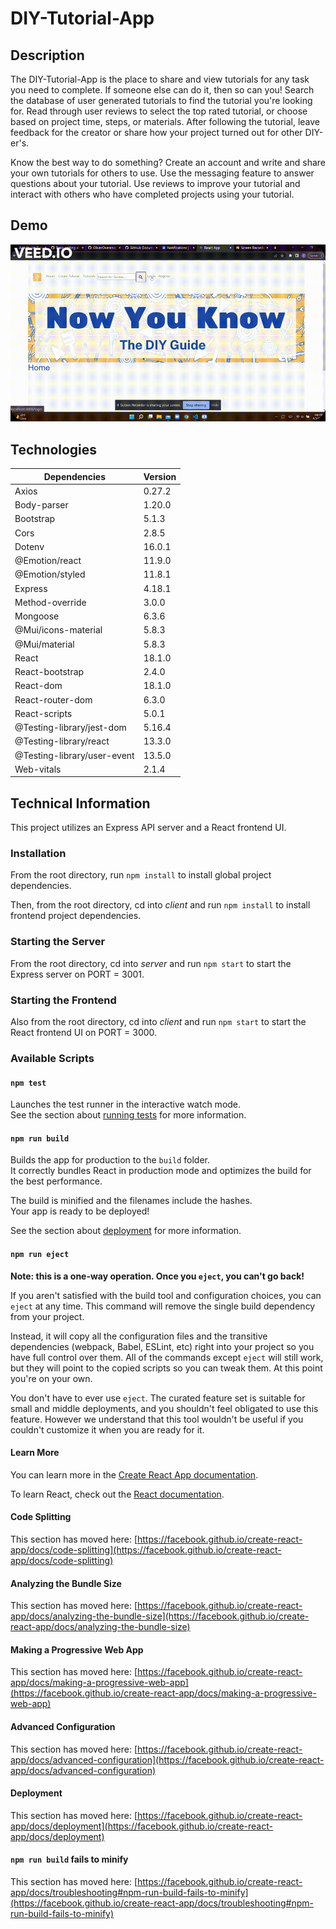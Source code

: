 # DIY-Tutorial-App

## Description

The DIY-Tutorial-App is the place to share and view tutorials for any task you need to complete. If someone else can do it, then so can you! Search the database of user generated tutorials to find the tutorial you're looking for. Read through user reviews to select the top rated tutorial, or choose based on project time, steps, or materials. After following the tutorial, leave feedback for the creator or share how your project turned out for other DIY-er's. 

Know the best way to do something? Create an account and write and share your own tutorials for others to use. Use the messaging feature to answer questions about your tutorial. Use reviews to improve your tutorial and interact with others who have completed projects using your tutorial. 

## Demo
![Demo gif](https://github.com/ZachFlota/DIY-Tutorial-App/blob/zach/client/src/assets/DIY-Demo_Gif.gif)


## Technologies

| Dependencies | Version |
| ------------ | ------- |
| Axios | 0.27.2 |
| Body-parser | 1.20.0 |
| Bootstrap | 5.1.3 |
| Cors | 2.8.5 |
| Dotenv | 16.0.1 |
| @Emotion/react | 11.9.0 |
| @Emotion/styled | 11.8.1 |
| Express | 4.18.1 |
| Method-override | 3.0.0 |
| Mongoose | 6.3.6 |
| @Mui/icons-material | 5.8.3 |
| @Mui/material | 5.8.3 |
| React | 18.1.0 |
| React-bootstrap | 2.4.0 |
| React-dom | 18.1.0 |
| React-router-dom | 6.3.0 |
| React-scripts | 5.0.1 |
| @Testing-library/jest-dom | 5.16.4 |
| @Testing-library/react | 13.3.0 |
| @Testing-library/user-event | 13.5.0 |
| Web-vitals | 2.1.4 |

## Technical Information

This project utilizes an Express API server and a React frontend UI.

### Installation
From the root directory, run `npm install` to install global project dependencies.

Then, from the root directory, cd into *client* and run `npm install` to install frontend project dependencies. 

### Starting the Server

From the root directory, cd into *server* and run `npm start` to start the Express server on PORT = 3001.

### Starting the Frontend

Also from the root directory, cd into *client* and run `npm start` to start the React frontend UI on PORT = 3000.

### Available Scripts

#### `npm test`

Launches the test runner in the interactive watch mode.\
See the section about [running tests](https://facebook.github.io/create-react-app/docs/running-tests) for more information.

#### `npm run build`

Builds the app for production to the `build` folder.\
It correctly bundles React in production mode and optimizes the build for the best performance.

The build is minified and the filenames include the hashes.\
Your app is ready to be deployed!

See the section about [deployment](https://facebook.github.io/create-react-app/docs/deployment) for more information.

#### `npm run eject`

**Note: this is a one-way operation. Once you `eject`, you can't go back!**

If you aren't satisfied with the build tool and configuration choices, you can `eject` at any time. This command will remove the single build dependency from your project.

Instead, it will copy all the configuration files and the transitive dependencies (webpack, Babel, ESLint, etc) right into your project so you have full control over them. All of the commands except `eject` will still work, but they will point to the copied scripts so you can tweak them. At this point you're on your own.

You don't have to ever use `eject`. The curated feature set is suitable for small and middle deployments, and you shouldn't feel obligated to use this feature. However we understand that this tool wouldn't be useful if you couldn't customize it when you are ready for it.

#### Learn More

You can learn more in the [Create React App documentation](https://facebook.github.io/create-react-app/docs/getting-started).

To learn React, check out the [React documentation](https://reactjs.org/).

#### Code Splitting

This section has moved here: [https://facebook.github.io/create-react-app/docs/code-splitting](https://facebook.github.io/create-react-app/docs/code-splitting)

#### Analyzing the Bundle Size

This section has moved here: [https://facebook.github.io/create-react-app/docs/analyzing-the-bundle-size](https://facebook.github.io/create-react-app/docs/analyzing-the-bundle-size)

#### Making a Progressive Web App

This section has moved here: [https://facebook.github.io/create-react-app/docs/making-a-progressive-web-app](https://facebook.github.io/create-react-app/docs/making-a-progressive-web-app)

#### Advanced Configuration

This section has moved here: [https://facebook.github.io/create-react-app/docs/advanced-configuration](https://facebook.github.io/create-react-app/docs/advanced-configuration)

#### Deployment

This section has moved here: [https://facebook.github.io/create-react-app/docs/deployment](https://facebook.github.io/create-react-app/docs/deployment)

#### `npm run build` fails to minify

This section has moved here: [https://facebook.github.io/create-react-app/docs/troubleshooting#npm-run-build-fails-to-minify](https://facebook.github.io/create-react-app/docs/troubleshooting#npm-run-build-fails-to-minify)
